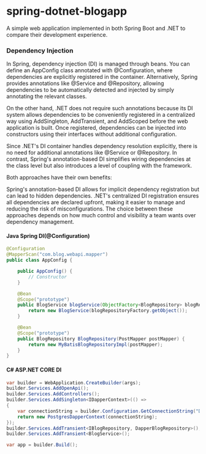 # spring-dotnet-blogapp
A simple web application implemented in both Spring Boot and .NET to compare their development experience.

### Dependency Injection 
In Spring, dependency injection (DI) is managed through beans.
You can define an AppConfig class annotated with @Configuration, where dependencies are explicitly registered in the container.
Alternatively, Spring provides annotations like @Service and @Repository, allowing dependencies to be automatically detected and injected by simply annotating the relevant classes.

On the other hand, .NET does not require such annotations because its DI system allows dependencies to be conveniently registered in a centralized way using AddSingleton, AddTransient, and AddScoped before the web application is built. Once registered, dependencies can be injected into constructors using their interfaces without additional configuration.

Since .NET's DI container handles dependency resolution explicitly, there is no need for additional annotations like @Service or @Repository. In contrast, Spring's annotation-based DI simplifies wiring dependencies at the class level but also introduces a level of coupling with the framework.

Both approaches have their own benefits:

Spring's annotation-based DI allows for implicit dependency registration but can lead to hidden dependencies.
.NET's centralized DI registration ensures all dependencies are declared upfront, making it easier to manage and reducing the risk of misconfigurations.
The choice between these approaches depends on how much control and visibility a team wants over dependency management.
#### Java Spring DI(@Configuration)

```java
@Configuration
@MapperScan("com.blog.webapi.mapper")  
public class AppConfig {

    public AppConfig() {
        // Constructor
    }

    @Bean
    @Scope("prototype")
    public BlogService blogService(ObjectFactory<BlogRepository> blogRepositoryFactory) {
        return new BlogService(blogRepositoryFactory.getObject());
    }

    @Bean
    @Scope("prototype")
    public BlogRepository BlogRepository(PostMapper postMapper) {
        return new MyBatisBlogRepositoryImpl(postMapper);
    }
}
```

#### C# ASP.NET CORE DI
```C#
var builder = WebApplication.CreateBuilder(args);
builder.Services.AddOpenApi();
builder.Services.AddControllers();
builder.Services.AddSingleton<IDapperContext>(() =>
{
    var connectionString = builder.Configuration.GetConnectionString("DefaultConnection");
    return new PostgresDapperContext(connectionString);
});
builder.Services.AddTransient<IBlogRepository, DapperBlogRepository>();
builder.Services.AddTransient<BlogService>();

var app = builder.Build();
```

